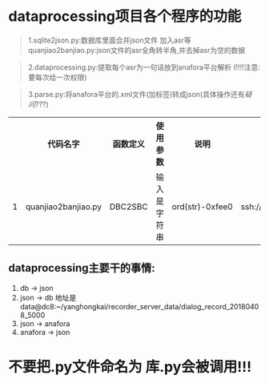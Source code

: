dataprocessing项目各个程序的功能
==============================================================

> 1.sqlite2json.py:数据库里面合并json文件 加入asr等
   quanjiao2banjiao.py:json文件的asr全角转半角,并去掉asr为空的数据

> 2.dataprocessing.py:提取每个asr为一句话放到anafora平台解析  (!!!!注意:要每次给一次权限)

> 3.parse.py:将anafora平台的.xml文件(加标签)转成json(具体操作还有*疑问*???)

<table>
   <tr>
      <th>                        </th>
      <th>代码名字</th>
      <th>函数定义</th>
      <th>使用参数</th>
       <th>说明</th>
       <th>地址</th>
  </tr>
   <tr>
      <td>1</td>
      <td>quanjiao2banjiao.py</td>
      <td>DBC2SBC</td>
      <td>输入是字符串</td>
      <td>ord(str)-0xfee0</td>
      <td>ssh://git@vcs.fore.run:18622/yzs/dataprocessing.git</td>
  </tr>
</table>

dataprocessing主要干的事情:
------------------------------
1. db -> json
2. json -> db 地址是 data@dc8:~/yanghongkai/recorder_server_data/dialog_record_20180408_5000
3. json -> anafora
4. anafora -> json


不要把.py文件命名为 库.py会被调用!!!
===============================================================